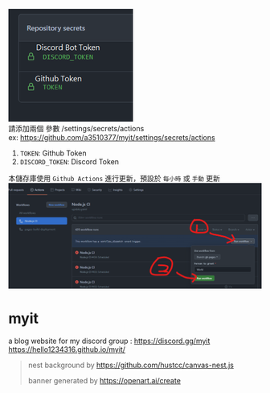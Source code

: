 ![](.github/style/img/config.png)
<br />
請添加兩個 參數 /settings/secrets/actions <br />
ex: https://github.com/a3510377/myit/settings/secrets/actions

1. `TOKEN`: Github Token
2. `DISCORD_TOKEN`: Discord Token

本儲存庫使用 `Github Actions` 進行更新，預設於 `每小時` 或 `手動` 更新
![](.github/style/img/sop.png)

# myit

a blog website for my discord group : https://discord.gg/myit <br />
https://hello1234316.github.io/myit/

> nest background by https://github.com/hustcc/canvas-nest.js
> 
> banner generated by https://openart.ai/create




